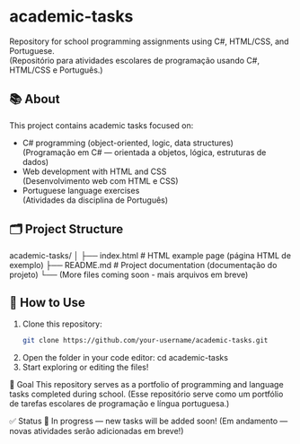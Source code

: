 # academic-tasks

Repository for school programming assignments using C#, HTML/CSS, and Portuguese.  
(Repositório para atividades escolares de programação usando C#, HTML/CSS e Português.)

## 📚 About

This project contains academic tasks focused on:

- C# programming (object-oriented, logic, data structures)  
  (Programação em C# — orientada a objetos, lógica, estruturas de dados)
- Web development with HTML and CSS  
  (Desenvolvimento web com HTML e CSS)
- Portuguese language exercises  
  (Atividades da disciplina de Português)

## 🗂 Project Structure

academic-tasks/
│
├── index.html # HTML example page (página HTML de exemplo)
├── README.md # Project documentation (documentação do projeto)
└── (More files coming soon - mais arquivos em breve)


## 🚀 How to Use

1. Clone this repository:
   ```bash
   git clone https://github.com/your-username/academic-tasks.git
2. Open the folder in your code editor:
   cd academic-tasks
3. Start exploring or editing the files!

🎯 Goal
This repository serves as a portfolio of programming and language tasks completed during school.
(Esse repositório serve como um portfólio de tarefas escolares de programação e língua portuguesa.)

✅ Status
🚧 In progress — new tasks will be added soon!
(Em andamento — novas atividades serão adicionadas em breve!)


